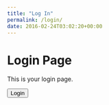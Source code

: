 ```yaml
---
title: "Log In"
permalink: /login/
date: 2016-02-24T03:02:20+00:00
---
```


<!-- Your login content here -->
<h1>Login Page</h1>
<p>This is your login page.</p>
<button data-netlify-identity-button>Login</button>

<script>
  // Netlify Identity script and event handling
  netlifyIdentity.on('login', user => {
    console.log('User logged in', user);
    // Additional actions after login if needed
  });

  netlifyIdentity.on('logout', () => {
    console.log('User logged out');
    // Additional actions after logout if needed
  });
</script>